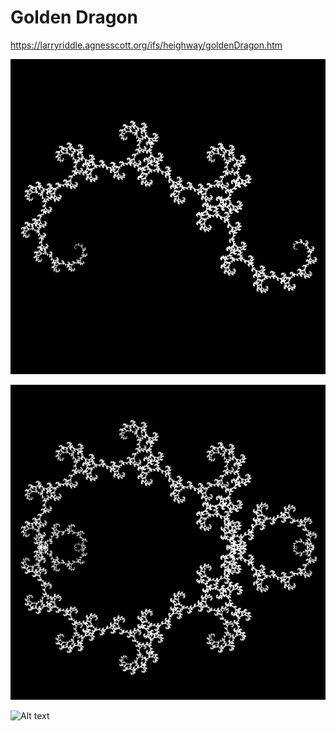 # Golden Dragon
https://larryriddle.agnesscott.org/ifs/heighway/goldenDragon.htm

![Alt text](images/dragon.jpg?raw=true "Dragon Curve")

![Alt text](images/dragon2.jpg?raw=true "Double Mirrored Dragon Curve")

![Alt text](images/goldendragon.gif?raw=true "Dragon Curve Animation")
